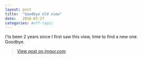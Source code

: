 ```yaml
---
layout: post
title:  "Goodbye old view"
date:   2016-03-27
categories: #off-topic
---
```


I'ts been 2 years since I first saw this view, time to find a new one. Goodbye.

<blockquote class="imgur-embed-pub" lang="en" data-id="3bFNmhL"><a href="//imgur.com/3bFNmhL">View post on imgur.com</a></blockquote><script async src="//s.imgur.com/min/embed.js" charset="utf-8"></script>
